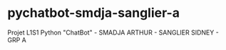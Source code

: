 # pychatbot-smdja-sanglier-a
Projet L1S1 Python "ChatBot" - SMADJA ARTHUR - SANGLIER SIDNEY - GRP A
